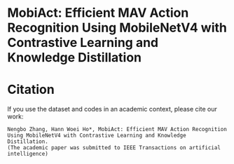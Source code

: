 # MobiAct: Efficient MAV Action Recognition Using MobileNetV4 with Contrastive Learning and Knowledge Distillation

# Citation
If you use the dataset and codes in an academic context, please cite our work:
````
Nengbo Zhang, Hann Woei Ho*, MobiAct: Efficient MAV Action Recognition Using MobileNetV4 with Contrastive Learning and Knowledge Distillation.
(The academic paper was submitted to IEEE Transactions on artificial intelligence)
````
